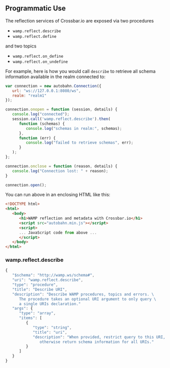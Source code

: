 ## Programmatic Use

The reflection services of Crossbar.io are exposed via two procedures

 * `wamp.reflect.describe`
 * `wamp.reflect.define`

and two topics

 * `wamp.reflect.on_define`
 * `wamp.reflect.on_undefine`

For example, here is how you would call `describe` to retrieve all schema information available in the realm connected to:

```javascript
var connection = new autobahn.Connection({
   url: "ws://127.0.0.1:8080/ws",
   realm: "realm1"
});

connection.onopen = function (session, details) {
   console.log("connected");
   session.call('wamp.reflect.describe').then(
      function (schemas) {
         console.log("schemas in realm:", schemas);
      },
      function (err) {
         console.log("failed to retrieve schemas", err);
      }
   );
};

connection.onclose = function (reason, details) {
   console.log("Connection lost: " + reason);
}

connection.open();
```

You can run above in an enclosing HTML like this:

```html
<!DOCTYPE html>
<html>
   <body>
      <h1>WAMP reflection and metadata with Crossbar.io</h1>
      <script src="autobahn.min.js"></script>
      <script>
      ... JavaScript code from above ...
      </script>
   </body>
</html>
```



### wamp.reflect.describe

```javascript
{
   "$schema": "http://wamp.ws/schema#",
   "uri": "wamp.reflect.describe",
   "type": "procedure",
   "title": "Describe URI",
   "description": "Describe WAMP procedures, topics and errors. \
      The procedure takes an optional URI argument to only query \
      a single URIs declaration."
   "args": {
      "type": "array",
      "items": [
         {
            "type": "string",
            "title": "uri",
            "description": "When provided, restrict query to this URI, \
               otherwise return schema information for all URIs."
         }
      ]
   }
}
```
